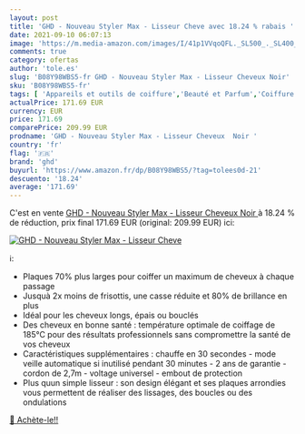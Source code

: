 ```yaml
---
layout: post
title: 'GHD - Nouveau Styler Max - Lisseur Cheve avec 18.24 % rabais '
date: 2021-09-10 06:07:13
image: 'https://m.media-amazon.com/images/I/41p1VVqoQFL._SL500_._SL400_.jpg'
comments: true
category: ofertas
author: 'tole.es'
slug: 'B08Y98WBS5-fr GHD - Nouveau Styler Max - Lisseur Cheveux Noir'
sku: 'B08Y98WBS5-fr'
tags: [ 'Appareils et outils de coiffure','Beauté et Parfum','Coiffure et soins des cheveux','Fers à lisser','ghd', ]
actualPrice: 171.69 EUR
currency: EUR
price: 171.69
comparePrice: 209.99 EUR
prodname: 'GHD - Nouveau Styler Max - Lisseur Cheveux  Noir '
country: 'fr'
flag: '🇫🇷'
brand: 'ghd'
buyurl: 'https://www.amazon.fr/dp/B08Y98WBS5/?tag=tolees0d-21'
descuento: '18.24'
average: '171.69'
---
```


C'est en vente [GHD - Nouveau Styler Max - Lisseur Cheveux  Noir ](https://www.amazon.fr/dp/B08Y98WBS5/?tag=tolees0d-21)  à  18.24 % de réduction, prix final  171.69 EUR (original: 209.99 EUR) ici:

[![GHD - Nouveau Styler Max - Lisseur Cheve](https://m.media-amazon.com/images/I/41p1VVqoQFL._SL500_._SL400_.jpg)](https://www.amazon.fr/dp/B08Y98WBS5/?tag=tolees0d-21)

ℹ️:

- Plaques 70% plus larges pour coiffer un maximum de cheveux à chaque passage
- Jusquà 2x moins de frisottis, une casse réduite et 80% de brillance en plus
- Idéal pour les cheveux longs, épais ou bouclés
- Des cheveux en bonne santé : température optimale de coiffage de 185°C pour des résultats professionnels sans compromettre la santé de vos cheveux
- Caractéristiques supplémentaires : chauffe en 30 secondes - mode veille automatique si inutilisé pendant 30 minutes - 2 ans de garantie - cordon de 2,7m - voltage universel - embout de protection
- Plus quun simple lisseur : son design élégant et ses plaques arrondies vous permettent de réaliser des lissages, des boucles ou des ondulations

[🛒 Achète-le!!](https://www.amazon.fr/dp/B08Y98WBS5/?tag=tolees0d-21)
